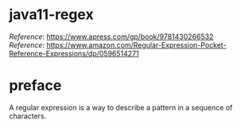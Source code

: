 # java11-regex

_Reference_: https://www.apress.com/gp/book/9781430266532  
_Reference_: https://www.amazon.com/Regular-Expression-Pocket-Reference-Expressions/dp/0596514271

# preface
A regular expression is a way to describe a pattern in a sequence 
of characters. 